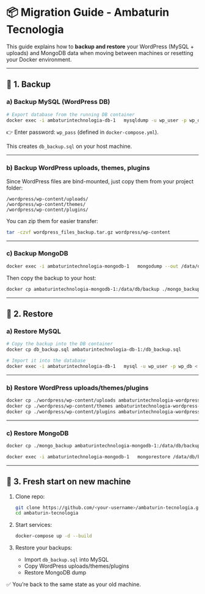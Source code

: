 # 📦 Migration Guide - Ambaturin Tecnologia

This guide explains how to **backup and restore** your WordPress (MySQL + uploads) and MongoDB data when moving between machines or resetting your Docker environment.

---

## 🔹 1. Backup

### a) Backup MySQL (WordPress DB)
```bash
# Export database from the running DB container
docker exec -i ambaturintechnologia-db-1   mysqldump -u wp_user -p wp_db > db_backup.sql
```
👉 Enter password: `wp_pass` (defined in `docker-compose.yml`).

This creates `db_backup.sql` on your host machine.

---

### b) Backup WordPress uploads, themes, plugins
Since WordPress files are bind-mounted, just copy them from your project folder:

```
/wordpress/wp-content/uploads/
/wordpress/wp-content/themes/
/wordpress/wp-content/plugins/
```

You can zip them for easier transfer:
```bash
tar -czvf wordpress_files_backup.tar.gz wordpress/wp-content
```

---

### c) Backup MongoDB
```bash
docker exec -i ambaturintechnologia-mongodb-1   mongodump --out /data/db/backup
```

Then copy the backup to your host:
```bash
docker cp ambaturintechnologia-mongodb-1:/data/db/backup ./mongo_backup
```

---

## 🔹 2. Restore

### a) Restore MySQL
```bash
# Copy the backup into the DB container
docker cp db_backup.sql ambaturintechnologia-db-1:/db_backup.sql

# Import it into the database
docker exec -i ambaturintechnologia-db-1   mysql -u wp_user -p wp_db < /db_backup.sql
```

---

### b) Restore WordPress uploads/themes/plugins
```bash
docker cp ./wordpress/wp-content/uploads ambaturintechnologia-wordpress-1:/var/www/html/wp-content/uploads
docker cp ./wordpress/wp-content/themes ambaturintechnologia-wordpress-1:/var/www/html/wp-content/themes
docker cp ./wordpress/wp-content/plugins ambaturintechnologia-wordpress-1:/var/www/html/wp-content/plugins
```

---

### c) Restore MongoDB
```bash
docker cp ./mongo_backup ambaturintechnologia-mongodb-1:/data/db/backup

docker exec -i ambaturintechnologia-mongodb-1   mongorestore /data/db/backup
```

---

## 🔹 3. Fresh start on new machine

1. Clone repo:
   ```bash
   git clone https://github.com/<your-username>/ambaturin-tecnologia.git
   cd ambaturin-tecnologia
   ```

2. Start services:
   ```bash
   docker-compose up -d --build
   ```

3. Restore your backups:
   * Import `db_backup.sql` into MySQL
   * Copy WordPress uploads/themes/plugins
   * Restore MongoDB dump

✅ You’re back to the same state as your old machine.
